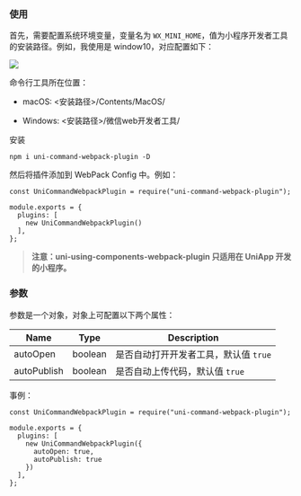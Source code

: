 ### 使用

首先，需要配置系统环境变量，变量名为 `WX_MINI_HOME`，值为小程序开发者工具的安装路径。例如，我使用是 window10，对应配置如下：

![](http://www.longstudy.club/100/miniHome2.png)

命令行工具所在位置：

* macOS: <安装路径>/Contents/MacOS/

* Windows: <安装路径>/微信web开发者工具/

安装

```
npm i uni-command-webpack-plugin -D
```

然后将插件添加到 WebPack Config 中。例如：

```
const UniCommandWebpackPlugin = require("uni-command-webpack-plugin");

module.exports = {
  plugins: [
	new UniCommandWebpackPlugin()
  ],
};
```

>  **注意：uni-using-components-webpack-plugin  只适用在 UniApp  开发的小程序。**

### 参数

参数是一个对象，对象上可配置以下两个属性：

| Name        | Type    | **Description**                       |
| ----------- | ------- | ------------------------------------- |
| autoOpen    | boolean | 是否自动打开开发者工具，默认值 `true` |
| autoPublish | boolean | 是否自动上传代码，默认值 `true`       |

事例：

```
const UniCommandWebpackPlugin = require("uni-command-webpack-plugin");

module.exports = {
  plugins: [
	new UniCommandWebpackPlugin({
	  autoOpen: true,
	  autoPublish: true
	})
  ],
};
```

